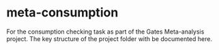 # meta-consumption
For the consumption checking task as part of the Gates Meta-analysis project.
The key structure of the project folder with be documented here.
